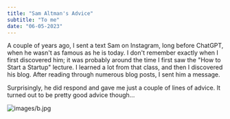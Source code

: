 ```yaml
---
title: "Sam Altman's Advice"
subtitle: "To me"
date: "06-05-2023"
---
```


A couple of years ago, I sent a text Sam on Instagram, long before ChatGPT, when he wasn't as famous as he is today. I don't remember exactly when I first discovered him; it was probably around the time I first saw the "How to Start a Startup" lecture. I learned a lot from that class, and then I discovered his blog. After reading through numerous blog posts, I sent him a message.

Surprisingly, he did respond and gave me just a couple of lines of advice. It turned out to be pretty good advice though...

![images/b.jpg](images/b.jpg)

